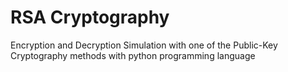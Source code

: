 # RSA Cryptography
Encryption and Decryption Simulation with one of the Public-Key Cryptography methods with python programming language
